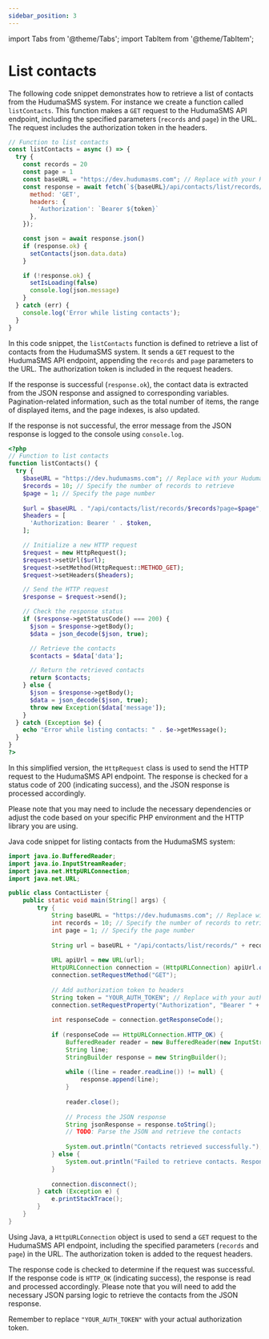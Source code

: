 ```yaml
---
sidebar_position: 3
---
```

import Tabs from '@theme/Tabs';
import TabItem from '@theme/TabItem';

# List contacts 
The following  code snippet demonstrates how to retrieve a list of contacts from the HudumaSMS system. For instance we create a function called `listContacts`. This function makes a `GET` request to the HudumaSMS API endpoint, including the specified parameters (`records` and `page`) in the URL. The request includes the authorization token in the headers.

<Tabs>
<TabItem value="Javascript" label="Javascript">

```javascript
// Function to list contacts
const listContacts = async () => {
  try {
    const records = 20
    const page = 1
    const baseURL = "https://dev.hudumasms.com"; // Replace with your HudumaSMS base URL
    const response = await fetch(`${baseURL}/api/contacts/list/records/${records}?page=${page}`, {
      method: 'GET',
      headers: {
        'Authorization': `Bearer ${token}`
      },
    });

    const json = await response.json()
    if (response.ok) {
      setContacts(json.data.data)
    }

    if (!response.ok) {
      setIsLoading(false)
      console.log(json.message)
    }
  } catch (err) {
    console.log('Error while listing contacts');
  }
}
```

In this code snippet, the `listContacts` function is defined to retrieve a list of contacts from the HudumaSMS system. It sends a `GET` request to the HudumaSMS API endpoint, appending the `records` and `page` parameters to the URL. The authorization token is included in the request headers.

If the response is successful (`response.ok`), the contact data is extracted from the JSON response and assigned to corresponding variables. Pagination-related information, such as the total number of items, the range of displayed items, and the page indexes, is also updated.

If the response is not successful, the error message from the JSON response is logged to the console using `console.log`.
</TabItem>

<TabItem value="php" label="PHP">

```php
<?php
// Function to list contacts
function listContacts() {
  try {
    $baseURL = "https://dev.hudumasms.com"; // Replace with your HudumaSMS base URL
    $records = 10; // Specify the number of records to retrieve
    $page = 1; // Specify the page number
    
    $url = $baseURL . "/api/contacts/list/records/$records?page=$page";
    $headers = [
      'Authorization: Bearer ' . $token,
    ];

    // Initialize a new HTTP request
    $request = new HttpRequest();
    $request->setUrl($url);
    $request->setMethod(HttpRequest::METHOD_GET);
    $request->setHeaders($headers);

    // Send the HTTP request
    $response = $request->send();

    // Check the response status
    if ($response->getStatusCode() === 200) {
      $json = $response->getBody();
      $data = json_decode($json, true);

      // Retrieve the contacts
      $contacts = $data['data'];

      // Return the retrieved contacts
      return $contacts;
    } else {
      $json = $response->getBody();
      $data = json_decode($json, true);
      throw new Exception($data['message']);
    }
  } catch (Exception $e) {
    echo "Error while listing contacts: " . $e->getMessage();
  }
}
?>
```

In this simplified version, the `HttpRequest` class is used to send the HTTP request to the HudumaSMS API endpoint. The response is checked for a status code of 200 (indicating success), and the JSON response is processed accordingly.

Please note that you may need to include the necessary dependencies or adjust the code based on your specific PHP environment and the HTTP library you are using.
</TabItem>

<TabItem value="java" label="Java">
Java code snippet for listing contacts from the HudumaSMS system:

```java
import java.io.BufferedReader;
import java.io.InputStreamReader;
import java.net.HttpURLConnection;
import java.net.URL;

public class ContactLister {
    public static void main(String[] args) {
        try {
            String baseURL = "https://dev.hudumasms.com"; // Replace with your HudumaSMS base URL
            int records = 10; // Specify the number of records to retrieve
            int page = 1; // Specify the page number
            
            String url = baseURL + "/api/contacts/list/records/" + records + "?page=" + page;
            
            URL apiUrl = new URL(url);
            HttpURLConnection connection = (HttpURLConnection) apiUrl.openConnection();
            connection.setRequestMethod("GET");
            
            // Add authorization token to headers
            String token = "YOUR_AUTH_TOKEN"; // Replace with your authorization token
            connection.setRequestProperty("Authorization", "Bearer " + token);
            
            int responseCode = connection.getResponseCode();
            
            if (responseCode == HttpURLConnection.HTTP_OK) {
                BufferedReader reader = new BufferedReader(new InputStreamReader(connection.getInputStream()));
                String line;
                StringBuilder response = new StringBuilder();
                
                while ((line = reader.readLine()) != null) {
                    response.append(line);
                }
                
                reader.close();
                
                // Process the JSON response
                String jsonResponse = response.toString();
                // TODO: Parse the JSON and retrieve the contacts
                
                System.out.println("Contacts retrieved successfully.");
            } else {
                System.out.println("Failed to retrieve contacts. Response code: " + responseCode);
            }
            
            connection.disconnect();
        } catch (Exception e) {
            e.printStackTrace();
        }
    }
}
```

Using Java, a `HttpURLConnection` object is used to send a `GET` request to the HudumaSMS API endpoint, including the specified parameters (`records` and `page`) in the URL. The authorization token is added to the request headers.

The response code is checked to determine if the request was successful. If the response code is `HTTP_OK` (indicating success), the response is read and processed accordingly. Please note that you will need to add the necessary JSON parsing logic to retrieve the contacts from the JSON response.

Remember to replace `"YOUR_AUTH_TOKEN"` with your actual authorization token.
</TabItem>

</Tabs>


